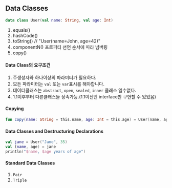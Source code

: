 ## Data Classes

```kotlin
data class User(val name: String, val age: Int)
```
1. equals()
2. hashCode()
3. toString()  // "User(name=John, age=42)"
4. componentN() 프로퍼티 선언 순서에 따라 넘버링
5. copy()

#### Data Class의 요구조건

1. 주생성자와 하나이상의 파라미터가 필요하다.
2. 모든 파라미터는 `val` 또는 `var`표시를 해야합니다. 
3. 데이터클래스는 `abstract`, `open`, `sealed`, `inner` 클래스 일수없다.
4. 1.1이후부터 다른클래스들 상속가능.(1.1이전엔 interface만 구현할 수 있었음)


#### Copying
```kotlin
fun copy(name: String = this.name, age: Int = this.age) = User(name, age)
```

#### Data Classes and Destructuring Declarations
```kotlin
val jane = User("Jane", 35) 
val (name, age) = jane
println("$name, $age years of age")
```

#### Standard Data Classes
1. `Pair`
2. `Triple`
